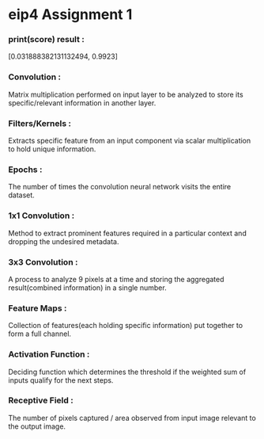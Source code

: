# eip4 Assignment 1

### print(score) result : 
[0.031888382131132494, 0.9923]

### Convolution : 
Matrix multiplication performed on input layer to be analyzed to store its specific/relevant information in another layer.

### Filters/Kernels : 
Extracts specific feature from an input component via scalar multiplication to hold unique information.

### Epochs : 
The number of times the convolution neural network visits the entire dataset.

### 1x1 Convolution : 
Method to extract prominent features required in a particular context and dropping the undesired metadata.

### 3x3 Convolution : 
A process to analyze 9 pixels at a time and storing the aggregated result(combined information) in a single number. 

### Feature Maps : 
Collection of features(each holding specific information) put together to form a full channel.

### Activation Function : 
Deciding function which determines the threshold if the weighted sum of inputs qualify for the next steps.

### Receptive Field : 
The number of pixels captured / area observed from input image relevant to the output image.
